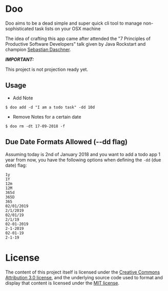 # Doo

Doo aims to be a dead simple and super quick cli tool to manage non-sophisticated task lists on your OSX machine

The idea of crafting this app came after attended the "7 Principles of Productive Software Developers" talk given by Java Rockstart and champion [Sebastian Daschner](https://github.com/sdaschner).   

***IMPORTANT:***

This project is not projection ready yet. 

## Usage

- Add Note
```
$ doo add -d "I am a todo task" -dd 10d
```

- Remove Notes for a certain date
```
$ doo rm -dt 17-09-2018 -f
```

## Due Date Formats Allowed (--dd flag)

Assuming today is 2nd of January 2018 and you want to add a todo app 1 year from now, you have the following options when defining the `-dd` (due date) flag:

```
1y
1Y
12m
12M
365d
365D
365
02/01/2019
2/1/2019
02/01/19
2/1/19
02-01-2019
2-1-2019
02-01-19
2-1-19
```

# License

The content of this project itself is licensed under the [Creative Commons Attribution 3.0 license](http://creativecommons.org/licenses/by/3.0/us/deed.en_US), and the underlying source code used to format and display that content is licensed under the [MIT license](http://opensource.org/licenses/mit-license.php).
